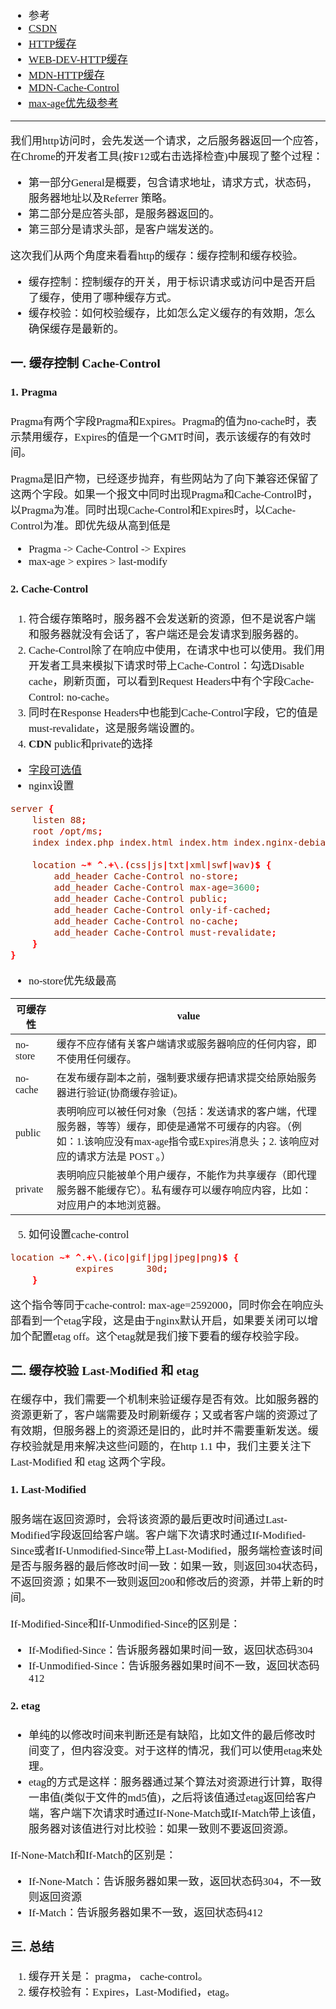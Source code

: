 <span  style="font-family: Simsun,serif; font-size: 17px; ">

- 参考
- [CSDN](https://blog.csdn.net/u012375924/article/details/82806617)
- [HTTP缓存](https://imweb.io/topic/5795dcb6fb312541492eda8c)
- [WEB-DEV-HTTP缓存](https://web.dev/http-cache/) 
- [MDN-HTTP缓存](https://developer.mozilla.org/zh-CN/docs/Web/HTTP/Caching)
- [MDN-Cache-Control](https://developer.mozilla.org/zh-CN/docs/Web/HTTP/Headers/Cache-Control)
- [max-age优先级参考](https://developer.mozilla.org/zh-CN/docs/Web/HTTP/Caching)

---

我们用http访问时，会先发送一个请求，之后服务器返回一个应答，在Chrome的开发者工具(按F12或右击选择检查)中展现了整个过程：

- 第一部分General是概要，包含请求地址，请求方式，状态码，服务器地址以及Referrer 策略。
- 第二部分是应答头部，是服务器返回的。
- 第三部分是请求头部，是客户端发送的。



这次我们从两个角度来看看http的缓存：缓存控制和缓存校验。
- 缓存控制：控制缓存的开关，用于标识请求或访问中是否开启了缓存，使用了哪种缓存方式。
- 缓存校验：如何校验缓存，比如怎么定义缓存的有效期，怎么确保缓存是最新的。

### 一. 缓存控制 Cache-Control

#### 1. Pragma

Pragma有两个字段Pragma和Expires。Pragma的值为no-cache时，表示禁用缓存，Expires的值是一个GMT时间，表示该缓存的有效时间。

Pragma是旧产物，已经逐步抛弃，有些网站为了向下兼容还保留了这两个字段。如果一个报文中同时出现Pragma和Cache-Control时，以Pragma为准。同时出现Cache-Control和Expires时，以Cache-Control为准。即优先级从高到低是 
- Pragma -> Cache-Control -> Expires
- max-age > expires > last-modify

#### 2. Cache-Control

1. 符合缓存策略时，服务器不会发送新的资源，但不是说客户端和服务器就没有会话了，客户端还是会发请求到服务器的。
2. Cache-Control除了在响应中使用，在请求中也可以使用。我们用开发者工具来模拟下请求时带上Cache-Control：勾选Disable cache，刷新页面，可以看到Request Headers中有个字段Cache-Control: no-cache。
3. 同时在Response Headers中也能到Cache-Control字段，它的值是must-revalidate，这是服务端设置的。
4. **CDN** public和private的选择

- [字段可选值](https://developer.mozilla.org/zh-CN/docs/Web/HTTP/Headers/Cache-Control)
- nginx设置
~~~nginx.conf
server {
    listen 88;
    root /opt/ms;
    index index.php index.html index.htm index.nginx-debian.html;
    
    location ~* ^.+\.(css|js|txt|xml|swf|wav)$ {
        add_header Cache-Control no-store;
        add_header Cache-Control max-age=3600;
        add_header Cache-Control public;
        add_header Cache-Control only-if-cached;
        add_header Cache-Control no-cache;
        add_header Cache-Control must-revalidate;
    }
}

~~~
- no-store优先级最高

可缓存性 | value
---|---
no-store | 缓存不应存储有关客户端请求或服务器响应的任何内容，即不使用任何缓存。
no-cache| 在发布缓存副本之前，强制要求缓存把请求提交给原始服务器进行验证(协商缓存验证)。
public | 表明响应可以被任何对象（包括：发送请求的客户端，代理服务器，等等）缓存，即使是通常不可缓存的内容。（例如：1.该响应没有max-age指令或Expires消息头；2. 该响应对应的请求方法是 POST 。）
private | 表明响应只能被单个用户缓存，不能作为共享缓存（即代理服务器不能缓存它）。私有缓存可以缓存响应内容，比如：对应用户的本地浏览器。

5. 如何设置cache-control

~~~nginx.conf
location ~* ^.+\.(ico|gif|jpg|jpeg|png)$ { 
            expires      30d;
	}
~~~

这个指令等同于cache-control: max-age=2592000，同时你会在响应头部看到一个etag字段，这是由于nginx默认开启，如果要关闭可以增加个配置etag off。这个etag就是我们接下要看的缓存校验字段。

### 二. 缓存校验 Last-Modified 和 etag

在缓存中，我们需要一个机制来验证缓存是否有效。比如服务器的资源更新了，客户端需要及时刷新缓存；又或者客户端的资源过了有效期，但服务器上的资源还是旧的，此时并不需要重新发送。缓存校验就是用来解决这些问题的，在http 1.1 中，我们主要关注下Last-Modified 和 etag 这两个字段。

#### 1. Last-Modified

服务端在返回资源时，会将该资源的最后更改时间通过Last-Modified字段返回给客户端。客户端下次请求时通过If-Modified-Since或者If-Unmodified-Since带上Last-Modified，服务端检查该时间是否与服务器的最后修改时间一致：如果一致，则返回304状态码，不返回资源；如果不一致则返回200和修改后的资源，并带上新的时间。

If-Modified-Since和If-Unmodified-Since的区别是：
- If-Modified-Since：告诉服务器如果时间一致，返回状态码304
- If-Unmodified-Since：告诉服务器如果时间不一致，返回状态码412

#### 2. etag

- 单纯的以修改时间来判断还是有缺陷，比如文件的最后修改时间变了，但内容没变。对于这样的情况，我们可以使用etag来处理。
- etag的方式是这样：服务器通过某个算法对资源进行计算，取得一串值(类似于文件的md5值)，之后将该值通过etag返回给客户端，客户端下次请求时通过If-None-Match或If-Match带上该值，服务器对该值进行对比校验：如果一致则不要返回资源。

If-None-Match和If-Match的区别是：
- If-None-Match：告诉服务器如果一致，返回状态码304，不一致则返回资源
- If-Match：告诉服务器如果不一致，返回状态码412

### 三. 总结

1. 缓存开关是： pragma， cache-control。
2. 缓存校验有：Expires，Last-Modified，etag。

</span>